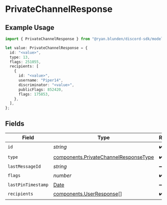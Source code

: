 # PrivateChannelResponse

## Example Usage

```typescript
import { PrivateChannelResponse } from "@ryan.blunden/discord-sdk/models/components";

let value: PrivateChannelResponse = {
  id: "<value>",
  type: 13,
  flags: 251055,
  recipients: [
    {
      id: "<value>",
      username: "Piper14",
      discriminator: "<value>",
      publicFlags: 852420,
      flags: 175853,
    },
  ],
};
```

## Fields

| Field                                                                                          | Type                                                                                           | Required                                                                                       | Description                                                                                    |
| ---------------------------------------------------------------------------------------------- | ---------------------------------------------------------------------------------------------- | ---------------------------------------------------------------------------------------------- | ---------------------------------------------------------------------------------------------- |
| `id`                                                                                           | *string*                                                                                       | :heavy_check_mark:                                                                             | N/A                                                                                            |
| `type`                                                                                         | [components.PrivateChannelResponseType](../../models/components/privatechannelresponsetype.md) | :heavy_check_mark:                                                                             | N/A                                                                                            |
| `lastMessageId`                                                                                | *string*                                                                                       | :heavy_minus_sign:                                                                             | N/A                                                                                            |
| `flags`                                                                                        | *number*                                                                                       | :heavy_check_mark:                                                                             | N/A                                                                                            |
| `lastPinTimestamp`                                                                             | [Date](https://developer.mozilla.org/en-US/docs/Web/JavaScript/Reference/Global_Objects/Date)  | :heavy_minus_sign:                                                                             | N/A                                                                                            |
| `recipients`                                                                                   | [components.UserResponse](../../models/components/userresponse.md)[]                           | :heavy_check_mark:                                                                             | N/A                                                                                            |